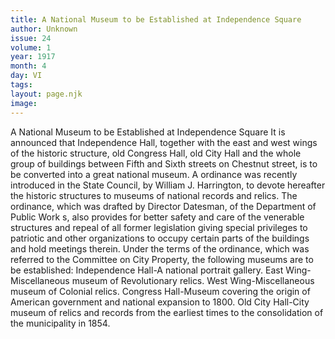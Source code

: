 ```yaml
---
title: A National Museum to be Established at Independence Square
author: Unknown
issue: 24
volume: 1
year: 1917
month: 4
day: VI
tags:
layout: page.njk
image:
---
```

A National Museum to be Established at Independence Square   It is announced that Independence Hall, together with the east and west wings of the historic structure, old Congress Hall, old City Hall and the whole group of buildings between Fifth and Sixth streets on Chestnut street, is to be converted into a great national museum.   A ordinance was recently introduced in the State Council, by William J. Harrington, to devote hereafter the historic structures to museums of national records and relics. The ordinance, which was drafted by Director Datesman, of the Department of Public Work s, also provides for better safety and care of the venerable structures and repeal of all former legislation giving special privileges to patriotic and other organizations to occupy certain parts of the buildings and hold meetings therein.   Under the terms of the ordinance, which was referred to the Committee on City Property, the following museums are to be established:   Independence Hall-A national portrait   gallery.   East Wing-Miscellaneous museum of Revolutionary relics.   West Wing-Miscellaneous museum of Colonial relics.   Congress Hall-Museum covering the origin of American government and national expansion to 1800.   Old City Hall-City museum of relics and records from the earliest times to the consolidation of the municipality in 1854.   

